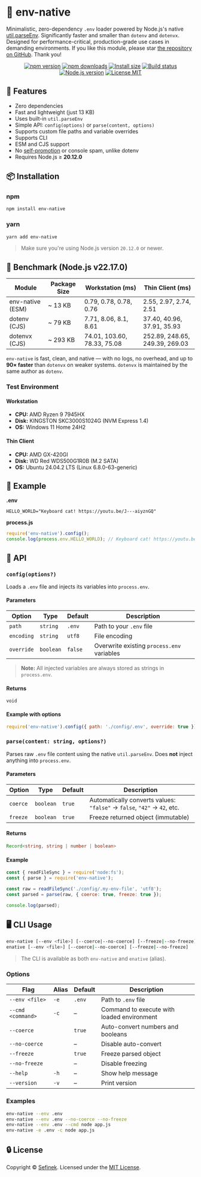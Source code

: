 # 📄 env-native
Minimalistic, zero-dependency `.env` loader powered by Node.js's native [util.parseEnv](https://nodejs.org/api/util.html#utilparseenvcontent).
Significantly faster and smaller than `dotenv` and `dotenvx`.
Designed for performance-critical, production-grade use cases in demanding environments.
If you like this module, please star [the repository on GitHub](https://github.com/sefinek/env-native). Thank you!

<p align="center">
  <a href="https://www.npmjs.com/package/env-native"><img src="https://img.shields.io/npm/v/env-native?color=blue&label=npm" alt="npm version"></a>
  <a href="https://www.npmjs.com/package/env-native"><img src="https://img.shields.io/npm/dm/env-native?label=downloads" alt="npm downloads"></a>
  <a href="https://packagephobia.com/result?p=env-native"><img src="https://packagephobia.com/badge?p=env-native" alt="Install size"></a>
  <a href="https://github.com/sefinek/env-native/actions/workflows/node.js.yml"><img src="https://img.shields.io/github/actions/workflow/status/sefinek/env-native/node.js.yml?branch=main" alt="Build status"></a>
  <a href="https://nodejs.org/en"><img src="https://img.shields.io/node/v/env-native" alt="Node.js version"></a>
  <a href="https://github.com/sefinek/env-native/blob/main/LICENSE"><img src="https://img.shields.io/npm/l/env-native?color=brightgreen" alt="License MIT"></a>
</p>


## 🚀 Features
- Zero dependencies
- Fast and lightweight (just 13 KB)
- Uses built-in `util.parseEnv`
- Simple API: `config(options)` or `parse(content, options)`
- Supports custom file paths and variable overrides
- Supports CLI
- ESM and CJS support
- No [self-promotion](https://github.com/motdotla/dotenv/issues/876) or console spam, unlike dotenv
- Requires Node.js ≥ **20.12.0**


## 📦 Installation

### npm
```bash
npm install env-native
```

### yarn
```bash
yarn add env-native
```

> Make sure you're using Node.js version `20.12.0` or newer.


## 🧪 Benchmark (Node.js v22.17.0)

| Module           | Package Size | Workstation (ms)            | Thin Client (ms)               |
|------------------|--------------|-----------------------------|--------------------------------|
| env-native (ESM) | ~ 13 KB      | 0.79, 0.78, 0.78, 0.76      | 2.55, 2.97, 2.74, 2.51         |
| dotenv (CJS)     | ~ 79 KB      | 7.71, 8.06, 8.1, 8.61       | 37.40, 40.96, 37.91, 35.93     |
| dotenvx (CJS)    | ~ 293 KB     | 74.01, 103.60, 78.33, 75.08 | 252.89, 248.65, 249.39, 269.03 |

`env-native` is fast, clean, and native — with no logs, no overhead, and up to **90× faster** than `dotenvx` on weaker systems.
`dotenvx` is maintained by the same author as `dotenv`.

### Test Environment
#### Workstation
- **CPU:** AMD Ryzen 9 7945HX
- **Disk:** KINGSTON SKC3000S1024G (NVM Express 1.4)
- **OS:** Windows 11 Home 24H2

#### Thin Client
- **CPU:** AMD GX-420GI
- **Disk:** WD Red WDS500G1R0B (M.2 SATA)
- **OS:** Ubuntu 24.04.2 LTS (Linux 6.8.0-63-generic)


## 🧪 Example
**.env**
```env
HELLO_WORLD="Keyboard cat! https://youtu.be/J---aiyznGQ"
```

**process.js**
```js
require('env-native').config();
console.log(process.env.HELLO_WORLD); // Keyboard cat! https://youtu.be/J---aiyznGQ
```


## 🧩 API
### `config(options?)`
Loads a `.env` file and injects its variables into `process.env`.

#### Parameters
| Option     | Type      | Default | Description                                 |
|------------|-----------|---------|---------------------------------------------|
| `path`     | `string`  | `.env`  | Path to your `.env` file                    |
| `encoding` | `string`  | `utf8`  | File encoding                               |
| `override` | `boolean` | `false` | Overwrite existing `process.env` variables  |

> **Note:** All injected variables are always stored as strings in `process.env`.

#### Returns
`void`

#### Example with options
```js
require('env-native').config({ path: './config/.env', override: true });
```

### `parse(content: string, options?)`
Parses raw `.env` file content using the native `util.parseEnv`. Does **not** inject anything into `process.env`.

#### Parameters
| Option   | Type      | Default | Description                                                             |
|----------|-----------|---------|-------------------------------------------------------------------------|
| `coerce` | `boolean` | `true`  | Automatically converts values: `"false"` → `false`, `"42"` → `42`, etc. |
| `freeze` | `boolean` | `true`  | Freeze returned object (immutable)                                      |

#### Returns
```ts
Record<string, string | number | boolean>
```

#### Example
```js
const { readFileSync } = require('node:fs');
const { parse } = require('env-native');

const raw = readFileSync('./config/.my-env-file', 'utf8');
const parsed = parse(raw, { coerce: true, freeze: true });

console.log(parsed);
```


## 🖥️ CLI Usage
```bash
env-native [--env <file>] [--coerce|--no-coerce] [--freeze|--no-freeze] [--cmd <command> [args...]]
enative [--env <file>] [--coerce|--no-coerce] [--freeze|--no-freeze]
```

> The CLI is available as both `env-native` and `enative` (alias).

### Options
| Flag              | Alias | Default | Description                                |
|-------------------|-------|---------|--------------------------------------------|
| `--env <file>`    | `-e`  | `.env`  | Path to `.env` file                        |
| `--cmd <command>` | `-c`  | –       | Command to execute with loaded environment |
| `--coerce`        |       | `true`  | Auto-convert numbers and booleans          |
| `--no-coerce`     |       | –       | Disable auto-convert                       |
| `--freeze`        |       | `true`  | Freeze parsed object                       |
| `--no-freeze`     |       | –       | Disable freezing                           |
| `--help`          | `-h`  | –       | Show help message                          |
| `--version`       | `-v`  | –       | Print version                              |

### Examples
```bash
env-native --env .env
env-native --env .env --no-coerce --no-freeze
env-native --env .env --cmd node app.js
env-native -e .env -c node app.js
```


## 🔒 License
Copyright © [Sefinek](https://sefinek.net). Licensed under the [MIT License](LICENSE).